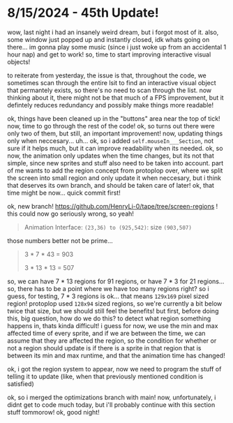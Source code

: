 # 8/15/2024 - 45th Update!

wow, last night i had an insanely weird dream, but i forgot most of it. also, some window just popped up and instantly closed, idk whats going on there... im gonna play some music (since i just woke up from an accidental 1 hour nap) and get to work! so, time to start improving interactive visual objects!

to reiterate from yesterday, the issue is that, throughout the code, we sometimes scan through the entire lsit to find an interactive visual object that permantely exists, so there's no need to scan through the list. now thinking about it, there might not be that much of a FPS improvement, but it defintely reduces redundancy and possibly make things more readable!

ok, things have been cleaned up in the "buttons" area near the top of tick! now, time to go through the rest of the code! ok, so turns out there were only two of them, but still, an important improvement! now, updating things only when neccesary... uh... ok, so i added `self.mouseIn___Section`, not sure if it helps much, but it can improve readability when its needed. ok, so now, the animation only updates when the time changes, but its not that simple, since new sprites and stuff also need to be taken into account. part of me wants to add the region concept from protoplop over, where we split the screen into small region and only update it when neccesary, but i think that deserves its own branch, and should be taken care of later! ok, that time might be now... quick commit first! 

ok, new branch! https://github.com/HenryLi-0/tape/tree/screen-regions ! this could now go seriously wrong, so yeah!

> Animation Interface: `(23,36) to (925,542)`: size `(903,507)`

those numbers better not be prime...

> 3 * 7 * 43 = 903
>
> 3 * 13 * 13 = 507

so, we can have 7 * 13 regions for 91 regions, or have 7 * 3 for 21 regions... so, there has to be a point where we have too many regions right? so i guess, for testing, 7 * 3 regions is ok... that means `129x169` pixel sized region! protoplop used `128x94` sized regions, so we're currently a bit below twice that size, but we should still feel the benefits! but first, before doing this, big question, how do we do this? to detect what region something happens in, thats kinda difficult! i guess for now, we use the min and max affected time of every sprite, and if we are between the time, we can assume that they are affected the region, so the condition for whether or not a region should update is if there is a sprite in that region that is between its min and max runtime, and that the animation time has changed!

ok, i got the region system to appear, now we need to program the stuff of telling it to update (like, when that previously mentioned condition is satisfied)

ok, so i merged the optimizations branch with main! now, unfortunately, i didnt get to code much today, but i'll probably continue with this section stuff tommorow! ok, good night!